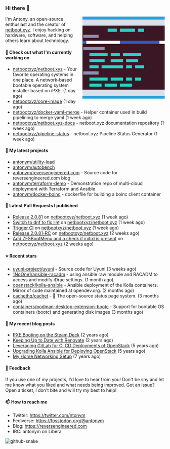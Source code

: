 
### Hi there 👋

<img align="right" src="https://raw.githubusercontent.com/antonym/antonym/master/assets/nbxyz.png" width="260">

I'm Antony, an open-source enthusiast and the creator of [netboot.xyz](https://netboot.xyz). I enjoy 
hacking on hardware, software, and helping others learn about technology. 

#### 👷 Check out what I'm currently working on

- [netbootxyz/netboot.xyz](https://github.com/netbootxyz/netboot.xyz) - Your favorite operating systems in one place.  A network-based bootable operating system installer based on iPXE. (1 day ago)
- [netbootxyz/core-image](https://github.com/netbootxyz/core-image) (1 day ago)
- [netbootxyz/docker-yaml-merge](https://github.com/netbootxyz/docker-yaml-merge) - Helper container used in build pipelining to merge yaml (1 week ago)
- [netbootxyz/netboot.xyz-docs](https://github.com/netbootxyz/netboot.xyz-docs) - netboot.xyz documentation repository (1 week ago)
- [netbootxyz/pipeline-status](https://github.com/netbootxyz/pipeline-status) - netboot.xyz Pipeline Status Generator (1 week ago)

#### 🌱 My latest projects

- [antonym/utility-load](https://github.com/antonym/utility-load)
- [antonym/autobench](https://github.com/antonym/autobench)
- [antonym/reversengineered.com](https://github.com/antonym/reversengineered.com) - Source code for reversengineered.com blog
- [antonym/terraform-demo](https://github.com/antonym/terraform-demo) - Demonstration repo of multi-cloud deployment with Terraform and Ansible
- [antonym/docker-boinc](https://github.com/antonym/docker-boinc) - dockerfile for building a boinc client container

#### 🔨 Latest Pull Requests I published

- [Release 2.0.81](https://github.com/netbootxyz/netboot.xyz/pull/1506) on [netbootxyz/netboot.xyz](https://github.com/netbootxyz/netboot.xyz) (1 week ago)
- [Switch to dnf to fix lint](https://github.com/netbootxyz/netboot.xyz/pull/1505) on [netbootxyz/netboot.xyz](https://github.com/netbootxyz/netboot.xyz) (1 week ago)
- [Trigger CI](https://github.com/netbootxyz/netboot.xyz/pull/1504) on [netbootxyz/netboot.xyz](https://github.com/netbootxyz/netboot.xyz) (1 week ago)
- [Release 2.0.81-RC](https://github.com/netbootxyz/netboot.xyz/pull/1502) on [netbootxyz/netboot.xyz](https://github.com/netbootxyz/netboot.xyz) (2 weeks ago)
- [Add ZFSBootMenu and a check if initrd is present](https://github.com/netbootxyz/netboot.xyz/pull/1498) on [netbootxyz/netboot.xyz](https://github.com/netbootxyz/netboot.xyz) (2 weeks ago)

#### ⭐ Recent stars

- [uyuni-project/uyuni](https://github.com/uyuni-project/uyuni) - Source code for Uyuni (3 weeks ago)
- [1NoOne1/ansible-racadm](https://github.com/1NoOne1/ansible-racadm) - using ansible raw module and RACADM to access and modify iDrac settings. (1 month ago)
- [openstack/kolla-ansible](https://github.com/openstack/kolla-ansible) - Ansible deployment of the Kolla containers. Mirror of code maintained at opendev.org. (2 months ago)
- [cachethq/cachet](https://github.com/cachethq/cachet) - 🚦 The open-source status page system. (3 months ago)
- [containers/podman-desktop-extension-bootc](https://github.com/containers/podman-desktop-extension-bootc) - Support for bootable OS containers (bootc) and generating disk images (3 months ago)

#### 📜 My recent blog posts

- [PXE Booting on the Steam Deck](https://www.reversengineered.com/2022/08/02/pxe-booting-on-the-steam-deck/) (2 years ago)
- [Keeping Up to Date with Renovate](https://www.reversengineered.com/2022/03/13/keeping-up-to-date-with-renovate/) (2 years ago)
- [Leveraging GitLab for CI CD Deployments of OpenStack](https://www.reversengineered.com/2019/08/13/leveraging-gitlab-for-ci-cd-deployments-of-openstack/) (5 years ago)
- [Upgrading Kolla Ansible for Deploying OpenStack](https://www.reversengineered.com/2019/05/10/upgrading-kolla-ansible-for-deploying-openstack/) (5 years ago)
- [My Home Networking Setup](https://www.reversengineered.com/2017/07/29/my-home-networking-setup/) (7 years ago)

#### 💬 Feedback

If you use one of my projects, I'd love to hear from you! Don't be shy and let me know what you liked
and what needs being improved. Got an issue? Open a ticket, I don't bite and will try my best to help!

#### 📫 How to reach me

- Twitter: https://twitter.com/ntonym
- Fediverse: https://fosstodon.org/@antonym
- Blog: https://reversengineered.com
- IRC: antonym on Libera
<picture>
  <source media="(prefers-color-scheme: dark)" srcset="https://raw.githubusercontent.com/antonym/antonym/output/github-contribution-grid-snake-dark.svg" />
  <source media="(prefers-color-scheme: light)" srcset="https://raw.githubusercontent.com/antonym/antonym/output/github-contribution-grid-snake.svg" />
  <img alt="github-snake" src="github-snake.svg" />
</picture>
